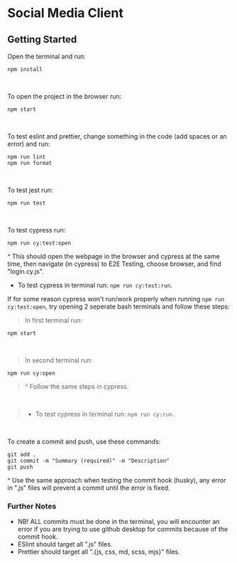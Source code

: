 # Social Media Client

## Getting Started

Open the terminal and run:
```
npm install
```
<br>

To open the project in the browser run:
```
npm start
```
<br>

To test eslint and prettier, change something in the code (add spaces or an error) and run:
```
npm run lint
npm run format
```
<br>

To test jest run:
```
npm run test
```
<br>

To test cypress run:
```
npm run cy:test:open
```
^ This should open the webpage in the browser and cypress at the same time, then navigate (in cypress) to E2E Testing, choose browser, and find "login.cy.js".
<br>

- To test cypress in terminal run: ```npm run cy:test:run```.


If for some reason cypress won't run/work properly when running ```npm run cy:test:open```, try opening 2 seperate bash terminals and follow these steps:
<br>

> In first terminal run:
```
npm start
```
<br>

> In second terminal run:
```
npm run cy:open
```
> ^ Follow the same steps in cypress.
<br>

> - To test cypress in terminal run: ```npm run cy:run```.

<br>

To create a commit and push, use these commands:
```
git add .
git commit -m "Summary (required)" -m "Description"
git push
```
^ Use the same approach when testing the commit hook (husky), any error in ".js" files will prevent a commit until the error is fixed.
<br>

### Further Notes
- NB! ALL commits must be done in the terminal, you will encounter an error if you are trying to use github desktop for commits because of the commit hook.
- ESlint should target all ".js" files.
- Prettier should target all ".{js, css, md, scss, mjs}" files.

